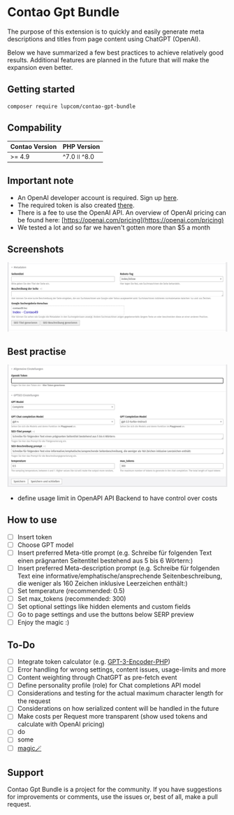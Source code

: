 # Contao Gpt Bundle

The purpose of this extension is to quickly and easily generate meta descriptions and titles from page content using ChatGPT (OpenAI).

Below we have summarized a few best practices to achieve relatively good results.
Additional features are planned in the future that will make the expansion even better.

## Getting started


```
composer require lupcom/contao-gpt-bundle
```

## Compability

| Contao Version | PHP Version |
|----------------|-------------|
| \>= 4.9        | ^7.0 ǀǀ ^8.0 |


## Important note

- An OpenAI developer account is required. Sign up [here](https://platform.openai.com/signup). 
- The required token is also created [there](https://platform.openai.com/account/api-keys).
- There is a fee to use the OpenAI API. An overview of OpenAI pricing can be found here: [https://openai.com/pricing](https://openai.com/pricing)
- We tested a lot and so far we haven't gotten more than $5 a month

## Screenshots

![](docs/preview.png)

## Best practise

![](docs/settings.png)

- define usage limit in OpenAPI API Backend to have control over costs


## How to use

- [ ] Insert token
- [ ] Choose GPT model
- [ ] Insert preferred Meta-title prompt (e.g. Schreibe für folgenden Text einen prägnanten Seitentitel bestehend aus 5 bis 6 Wörtern:)
- [ ] Insert preferred Meta-description prompt (e.g. Schreibe für folgenden Text eine informative/emphatische/ansprechende Seitenbeschreibung, die weniger als 160 Zeichen inklusive Leerzeichen enthält:)
- [ ] Set temperature (recommended: 0.5)
- [ ] Set max_tokens (recommended: 300)
- [ ] Set optional settings like hidden elements and custom fields
- [ ] Go to page settings and use the buttons below SERP preview
- [ ] Enjoy the magic :)

## To-Do

- [ ] Integrate token calculator (e.g. [GPT-3-Encoder-PHP](https://github.com/CodeRevolutionPlugins/GPT-3-Encoder-PHP))
- [ ] Error handling for wrong settings, content issues, usage-limits and more
- [ ] Content weighting through ChatGPT as pre-fetch event
- [ ] Define personality profile (role) for Chat completions API model
- [ ] Considerations and testing for the actual maximum character length for the request
- [ ] Considerations on how serialized content will be handled in the future
- [ ] Make costs per Request more transparent (show used tokens and calculate with OpenAI pricing)
- [ ] do
- [ ] some
- [ ] [magic🪄](https://media.tenor.com/IOEsG9ldvhAAAAAd/mr-bean.gif)

## Support
Contao Gpt Bundle is a project for the community. If you have suggestions for improvements or comments, use the issues or, best of all, make a pull request.